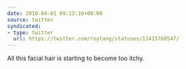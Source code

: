 ```yaml
---
date: 2010-04-01 09:13:16+00:00
source: twitter
syndicated:
- type: twitter
  url: https://twitter.com/roytang/statuses/11415760547/
---
```


All this facial hair is starting to become too itchy.